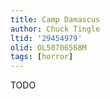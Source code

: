 ```yaml
---
title: Camp Damascus
author: Chuck Tingle
ltid: '29454979'
olid: OL50706568M
tags: [horror]
---
```


TODO
